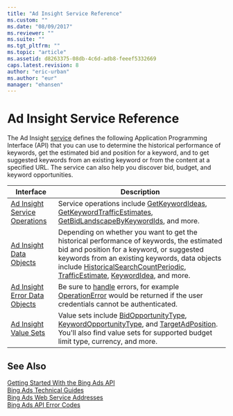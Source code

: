 ```yaml
---
title: "Ad Insight Service Reference"
ms.custom: ""
ms.date: "08/09/2017"
ms.reviewer: ""
ms.suite: ""
ms.tgt_pltfrm: ""
ms.topic: "article"
ms.assetid: d8263375-08db-4c6d-adb8-feeef5332669
caps.latest.revision: 8
author: "eric-urban"
ms.author: "eur"
manager: "ehansen"
---
```

# Ad Insight Service Reference
The Ad Insight [service](~/concepts/bing-ads-web-service-addresses.md) defines the following Application Programming Interface (API) that you can use to determine the historical performance of keywords, get the estimated bid and position for a keyword, and to get suggested keywords from an existing keyword or from the content at a specified URL. The service can also help you discover bid, budget, and keyword opportunities.

|Interface|Description|
|---------|---------|
|[Ad Insight Service Operations](../adinsight-api/ad-insight-service-operations.md)|Service operations include [GetKeywordIdeas](../adinsight-api/getkeywordideas-service-operation.md), [GetKeywordTrafficEstimates](../adinsight-api/getkeywordtrafficestimates-service-operation.md), [GetBidLandscapeByKeywordIds](../adinsight-api/getbidlandscapebykeywordids-service-operation.md), and more.|
|[Ad Insight Data Objects](../adinsight-api/ad-insight-data-objects.md)|Depending on whether you want to get the historical performance of keywords, the estimated bid and position for a keyword, or suggested keywords from an existing keywords, data objects include [HistoricalSearchCountPeriodic](../adinsight-api/historicalsearchcountperiodic-data-object.md), [TrafficEstimate](../adinsight-api/trafficestimate-data-object.md), [KeywordIdea](../adinsight-api/keywordidea-data-object.md), and more.|
|[Ad Insight Error Data Objects](../adinsight-api/ad-insight-error-data-objects.md)|Be sure to [handle](~/concepts/handling-service-errors-and-exceptions.md) errors, for example [OperationError](../adinsight-api/operationerror-data-object.md) would be returned if the user credentials cannot be authenticated.|
|[Ad Insight Value Sets](../adinsight-api/ad-insight-value-sets.md)|Value sets include [BidOpportunityType](../adinsight-api/bidopportunitytype-value-set.md), [KeywordOpportunityType](../adinsight-api/keywordopportunitytype-value-set.md), and [TargetAdPosition](../adinsight-api/targetadposition-value-set.md). You'll also find value sets for supported budget limit type, currency, and more.|

## See Also
[Getting Started With the Bing Ads API](~/concepts/getting-started-with-the-https://msdn.microsoft.com/library/bing-ads-api.md)  
[Bing Ads Technical Guides](~/concepts/bing-ads-technical-guides.md)  
[Bing Ads Web Service Addresses](~/concepts/bing-ads-web-service-addresses.md)  
[Bing Ads API Error Codes](~/concepts/bing-ads-operation-error-codes.md)  

